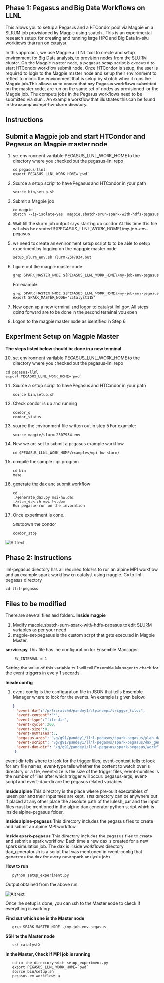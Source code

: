 Phase 1:
Pegasus and Big Data Workflows on LLNL
--------------------------------------------

This allows you to setup a Pegasus and a HTCondor pool via Magpie on a SLRUM job provisioned by Magpie using sbatch . This is an experimental research setup, for creating and running large HPC and Big Data In-situ worklfows that run on catalyst.

In this approach, we use Magpie a LLNL tool to create and setup environment for Big Data analysis, to provision nodes from the SLURM cluster. On the Magpie master node, a pegasus setup script is executed to start HTCondor workflow submit node. Once HTCondor is setup, the user is required to login to the Magpie master node and setup their environment to reflect to mimic the environment that is setup by sbatch when it runs the Magpie job.This allows us to ensure that any Pegasus workflows submitted on the master node, are run on the same set of nodes as provisioned for the Magpie job. The compute jobs in the Pegasus workflows need to be submitted via srun . An example workflow that illustrates this can be found in the examples/mpi-hw-slurm directory. 

Instructions
------------

## Submit a Magpie job and start HTCondor and Pegasus on Magpie master node
 
1. set environment varilable PEGASUS_LLNL_WORK_HOME to the directory where you checked out the pegasus-llnl repo
   ```shell
   cd pegasus-llnl
   export PEGASUS_LLNL_WORK_HOME=`pwd`
   ```

2. Source a setup script to have Pegasus and HTCondor in your path
   ```shell
   source bin/setup.sh
   ```

3. Submit a Magpie job
   ```shell
   cd magpie
   sbatch --ip-isolate=yes  magpie.sbatch-srun-spark-with-hdfs-pegasus
   ```

4. Wait till the slurm job output says starting up condor
   At this time this file will also be created
   ${PEGASUS_LLNL_WORK_HOME}/my-job-env-pegasus

5. we need to create an evnironment setup script to to be able to setup experiment by
   logging on the mapgpie master node
   ```shell
   setup_slurm_env.sh slurm-2507934.out
   ```
6. figure out the magpie master node
    ```shell
    grep SPARK_MASTER_NODE ${PEGASUS_LLNL_WORK_HOME}/my-job-env-pegasus 
    ```
    For example:
    ```shell
    grep SPARK_MASTER_NODE ${PEGASUS_LLNL_WORK_HOME}/my-job-env-pegasus
    export SPARK_MASTER_NODE="catalyst115"
    ```

8. Now open up a new terminal and logon to catalyst.llnl.gov.  All steps going forward are to
   be done in the second terminal you open

9. Logon to the magpie master node as identified in Step 6
   

## Experiment Setup on Magpie Master 
**The steps listed below should be done in a new terminal**

10. set environment varilable PEGASUS_LLNL_WORK_HOME to the directory where you checked out the pegasus-llnl repo
   ```shell    
   cd pegasus-llnl
   export PEGASUS_LLNL_WORK_HOME=`pwd`
   ```

11. Source a setup script to have Pegasus and HTCondor in your path
    ```shell
    source bin/setup.sh
    ```

12. Check condor is up and running
    ```shell
    condor_q
    condor_status
    ```

13. source the environment file written out in step 5
    For example:
    ```shell
    source magpie/slurm-2507934.env  
    ```

14. Now we are set to submit a pegasus example workflow
    ```shell
    cd $PEGASUS_LLNL_WORK_HOME/examples/mpi-hw-slurm/
    ````

15. compile the sample mpi program
    ```shell
    cd bin
    make
    ```

16. generate the dax and submit workflow
    ```shell
    cd ..
    ./generate_dax.py mpi-hw.dax 
    ./plan_dax.sh mpi-hw.dax
    Run pegasus-run on the invocation
    ```

17. Once experiment is done. 
   
    Shutdown the condor
    ```shell
    condor_stop
    ```

![Alt text](llnl-pegasus/projectflow.png?raw=true "Overall project flow diagram")


Phase 2:
Instructions
--------------------------------------------
llnl-pegasus directory has all required folders to run an alpine MPI workflow and an example spark workflow on catalyst using magpie.
Go to llnl-pegasus directory
   ``` shell
   cd llnl-pegasus
   ```
Files to be modified
--------------------------------------------
There are several files and folders. 
**Inside magpie** 
1. Modify magpie.sbatch-surn-spark-with-hdfs-pegasus to edit SLURM variables as per your need.
2. magpie-set-pegasus is the custom script that gets executed in Magpie Master.

**service.py**
This file has the configuration for Ensemble Mangager. 
``` shell
    EV_INTERVAL = 1
```
Setting the value of this variable to 1 will tell Ensemble Manager to check for the event triggers in every 1 seconds

**Inisde config**
1. event-config is the configuration file in JSON that tells Ensemble Manager where to look for the events. An example is given below:
``` json
   {
     "event-dir":"/p/lscratchd/pandey1/alpinempi/trigger_files",
     "event-content":"*",
     "event-type":"file-dir",
     "event-cycle":200,
     "event-size":0,
     "event-numfiles":1,
     "pegasus-args": "/g/g91/pandey1/llnl-pegasus/spark-pegasus/plan_dax.sh",
     "event-script": "/g/g91/pandey1/llnl-pegasus/spark-pegasus/dax_generator.sh",
     "event-dax-dir": "/g/g91/pandey1/llnl-pegasus/spark-pegasus/workflows"
    }

```
   event-dir tells where to look for the trigger files, event-content tells to look for any file names, event-type tells whether the content to watch over is directory or a file, event-size is the size of the trigger files, event-numfiles is the number of files after which trigger will occur. pegasus-args, event-script and event-dax-dir are the pegasus related variables.
   
**Inside alpine**
This directory is the place where pre-built executables of lulesh_par and their input files are kept. This directory can be anywhere but if placed at any other place the absolute path of the lulesh_par and the input files must be mentioned in the alpine dax generator python script which is inside alpine-pegasus folder.

**Inside alpine-pegasus**
This directory includes the pegasus files to create and submit an alpine MPI workflow.

**Inside spark-pegasus**
This directory includes the pegasus files to create and submit a spark workflow. Each time a new dax is created for a new spark simulation job. The dax is inside workflows directory. dax_generator.sh is a script that was mentioned in event-config that generates the dax for every new spark analysis jobs.


**How to run**
```python
   python setup_experiment.py
```

Output obtained from the above run:

![Alt text](llnl-pegasus/setup_experiment_output.png?raw=true "Setup experiment output")

Once the setup is done, you can ssh to the Master node to check if everything is working:

**Find out which one is the Master node**
```shell
   grep SPARK_MASTER_NODE ./my-job-env-pegasus
```

**SSH to the Master node**
```shell
   ssh catalystX
```

**In the Master, Check if MPI job is running**
```shell
   cd to the directory with setup_experiment.py
   export PEGASUS_LLNL_WORK_HOME=`pwd`
   source bin/setup.sh
   pegasus-em workflows a
```









  
   
   
   



